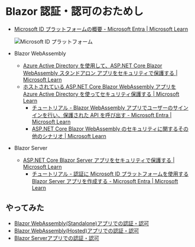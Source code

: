 # Blazor 認証・認可のおためし

* [Microsoft ID プラットフォームの概要 \- Microsoft Entra \| Microsoft Learn](https://learn.microsoft.com/ja-jp/azure/active-directory/develop/v2-overview)
  
    ![Microsoft ID プラットフォーム](https://learn.microsoft.com/ja-jp/azure/active-directory/develop/media/v2-overview/application-scenarios-identity-platform.png)

* Blazor WebAssembly
  * [Azure Active Directory を使用して、ASP\.NET Core Blazor WebAssembly スタンドアロン アプリをセキュリティで保護する \| Microsoft Learn](https://learn.microsoft.com/ja-jp/aspnet/core/blazor/security/webassembly/standalone-with-azure-active-directory?view=aspnetcore-6.0)
  * [ホストされている ASP\.NET Core Blazor WebAssembly アプリを Azure Active Directory を使ってセキュリティ保護する \| Microsoft Learn](https://learn.microsoft.com/ja-jp/aspnet/core/blazor/security/webassembly/hosted-with-azure-active-directory?view=aspnetcore-6.0)
    * [チュートリアル \- Blazor WebAssembly アプリでユーザーのサインインを行い、保護された API を呼び出す \- Microsoft Entra \| Microsoft Learn](https://learn.microsoft.com/ja-jp/azure/active-directory/develop/tutorial-blazor-webassembly)
    * [ASP\.NET Core Blazor WebAssembly のセキュリティに関するその他のシナリオ \| Microsoft Learn](https://learn.microsoft.com/ja-jp/aspnet/core/blazor/security/webassembly/additional-scenarios?view=aspnetcore-3.1#customize-the-authentication-user-interface-2)
* Blazor Server
  * [ASP\.NET Core Blazor Server アプリをセキュリティで保護する \| Microsoft Learn](https://learn.microsoft.com/ja-jp/aspnet/core/blazor/security/server/?view=aspnetcore-6.0&tabs=visual-studio)
    * [チュートリアル \- 認証に Microsoft ID プラットフォームを使用する Blazor Server アプリを作成する \- Microsoft Entra \| Microsoft Learn](https://learn.microsoft.com/ja-jp/azure/active-directory/develop/tutorial-blazor-server)

## やってみた

* [Blazor WebAssembly(Standalone)アプリでの認証・認可](src/blazorwasm-standalone-singleOrg/README.md)
* [Blazor WebAssembly(Hosted)アプリでの認証・認可](src/blazorwasm-hosted-singleOrg/README.md)
* [Blazor Serverアプリでの認証・認可](src/blazorserver-singleOrg/README.md)

